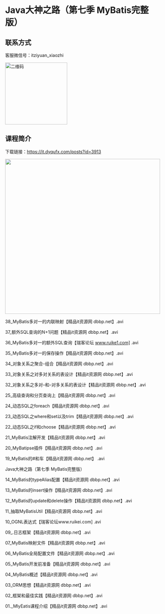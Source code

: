 # Java大神之路（第七季 MyBatis完整版）

## 联系方式

客服微信号：itziyuan_xiaozhi

<img src="https://ziyuanyun.oss-cn-guangzhou.aliyuncs.com/common/20240614073449/666b82192834a.jpg" width="200" height="200" alt="二维码">

## 课程简介

下载链接：https://it.dyqufx.com/posts?id=3913

<img src="https://ziyuanyun.oss-cn-guangzhou.aliyuncs.com/yun/20240515185416/664494582efad.jpg" width="500" alt="">

  38_MyBatis多对一的内联映射【精品it资源网 dbbp.net】.avi

 37_额外SQL查询的N+1问题【精品it资源网 dbbp.net】.avi

 36_MyBatis多对一的额外SQL查询【瑞客论坛 www.ruike1.com] .avi

 35_MyBatis多对一的保存操作【精品it资源网 dbbp.net】.avi

 34_对象关系之聚合-组合【精品it资源网 dbbp.net】.avi

 33_对象关系之对多对关系的表设计【精品it资源网 dbbp.net】.avi

 32_对象关系之多对&#8211;和&#8211;对多关系的表设计【精品it资源网 dbbp.net】.avi

 25_高级查询和分页查询上【精品it资源网 dbbp.net】.avi

 24_动态SQL之foreach【精品it资源网 dbbp.net】.avi

 23_动态SQL之where和set以及trim【精品it资源网 dbbp.net】.avi

 22_动态SQL之if和choose【精品it资源网 dbbp.net】.avi

 21_MyBatis注解开发【精品it资源网 dbbp.net】.avi

 20_MyBatipse插件【精品it资源网 dbbp.net】.avi

 19_MyBatis的#和车【精品it资源网 dbbp.net】 .avi

 Java大神之路（第七季 MyBatis完整版）



 14_MyBatis的typeAlias配置【精品it资源网 dbbp.net】.avi

 13_MyBatis的insert操作【精品it资源网 dbbp.net】.avi

 12_MyBatis的update和delete操作【精品it资源网 dbbp.net】.avi

 11_抽取MyBatisUtil【精品it资源网 dbbp.net】.avi

 10_OGNL表达式【瑞客论坛www.ruikei.com] .avi

 09_.日志框架【精品it资源网 dbbp.net】.avi

 07_MyBatis映射文件【精品it资源网 dbbp.net】.avi

 06_MyBatis全局配置文件【精品it资源网 dbbp.net】.avi

 05_MyBatis开发前准备【精品it资源网 dbbp.net】.avi

 04_MyBatis概述【精品it资源网 dbbp.net】.avi

 03_ORM思想【精品it资源网 dbbp.net】.avi

 02_框架和最佳实践【精品it资源网 dbbp.net】.avi

 01._MlyEatis课程介绍【精品it资源网 dbbp.net】.avi

 &nbsp;

  